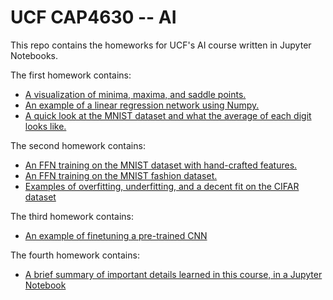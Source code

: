 # UCF CAP4630 -- AI

This repo contains the homeworks for UCF's AI course written in Jupyter Notebooks.

The first homework contains:
  * [A visualization of minima, maxima, and saddle points.](https://github.com/jlehett/ucf-ai-course/blob/master/HW1/HW_1_Problem_1.ipynb)
  * [An example of a linear regression network using Numpy.](https://github.com/jlehett/ucf-ai-course/blob/master/HW1/HW_1_Problem_2.ipynb)
  * [A quick look at the MNIST dataset and what the average of each digit looks like.](https://github.com/jlehett/ucf-ai-course/blob/master/HW1/HW_1_Problem_3.ipynb)
  
The second homework contains:
  * [An FFN training on the MNIST dataset with hand-crafted features.](https://github.com/jlehett/ucf-ai-course/blob/master/HW2/HW_2_Problem_1.ipynb)
  * [An FFN training on the MNIST fashion dataset.](https://github.com/jlehett/ucf-ai-course/blob/master/HW2/HW_2_Problem_2.ipynb)
  * [Examples of overfitting, underfitting, and a decent fit on the CIFAR dataset](https://github.com/jlehett/ucf-ai-course/blob/master/HW2/HW_2_Problem_3.ipynb)
  
The third homework contains:
  * [An example of finetuning a pre-trained CNN](https://github.com/jlehett/ucf-ai-course/blob/master/HW3/HW3.ipynb)
  
The fourth homework contains:
  * [A brief summary of important details learned in this course, in a Jupyter Notebook](https://github.com/jlehett/ucf-ai-course/blob/master/HW4/HW4.ipynb)
